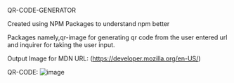 QR-CODE-GENERATOR

Created using NPM Packages to understand npm better

Packages namely,qr-image for generating qr code from the user entered url and inquirer for taking the user input.

Output Image for MDN 
  URL: (https://developer.mozilla.org/en-US/)
  
  QR-CODE: ![image](https://github.com/real-coder007Ravi/QR_CODE_GENERATOR/assets/87241044/5f3fdd4d-627f-4ad8-ad8e-d546bc99c697)
